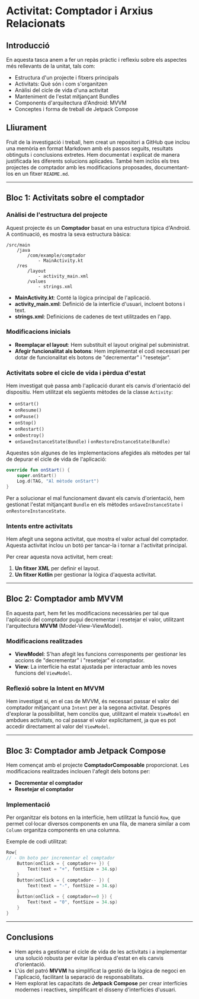 
# Activitat: Comptador i Arxius Relacionats

## Introducció

En aquesta tasca anem a fer un repàs pràctic i reflexiu sobre els aspectes més rellevants de la unitat, tals com:

- Estructura d'un projecte i fitxers principals
- Activitats: Què són i com s'organitzen
- Anàlisi del cicle de vida d'una activitat
- Manteniment de l'estat mitjançant Bundles
- Components d'arquitectura d'Android: MVVM
- Conceptes i forma de treball de Jetpack Compose

## Lliurament

Fruit de la investigació i treball, hem creat un repositori a GitHub que inclou una memòria en format Markdown amb els passos seguits, resultats obtinguts i conclusions extretes. Hem documentat i explicat de manera justificada les diferents solucions aplicades. També hem inclòs els tres projectes de comptador amb les modificacions proposades, documentant-los en un fitxer `README.md`.

---

## Bloc 1: Activitats sobre el comptador

### Anàlisi de l'estructura del projecte

Aquest projecte és un **Comptador** basat en una estructura típica d'Android. A continuació, es mostra la seva estructura bàsica:

```
/src/main
    /java
        /com/example/comptador
            - MainActivity.kt
    /res
        /layout
            - activity_main.xml
        /values
            - strings.xml
```

- **MainActivity.kt**: Conté la lògica principal de l'aplicació.
- **activity_main.xml**: Definició de la interfície d'usuari, incloent botons i text.
- **strings.xml**: Definicions de cadenes de text utilitzades en l'app.

### Modificacions inicials

- **Reemplaçar el layout**: Hem substituït el layout original pel subministrat.
- **Afegir funcionalitat als botons**: Hem implementat el codi necessari per dotar de funcionalitat els botons de "decrementar" i "resetejar".

### Activitats sobre el cicle de vida i pèrdua d'estat

Hem investigat què passa amb l'aplicació durant els canvis d'orientació del dispositiu. Hem utilitzat els següents mètodes de la classe `Activity`:

- `onStart()`
- `onResume()`
- `onPause()`
- `onStop()`
- `onRestart()`
- `onDestroy()`
- `onSaveInstanceState(Bundle)` i `onRestoreInstanceState(Bundle)`

Aquestes són algunes de les implementacions afegides als mètodes per tal de depurar el cicle de vida de l'aplicació:

```kotlin
override fun onStart() {
    super.onStart()
    Log.d(TAG, "Al mètode onStart")
}
```

Per a solucionar el mal funcionament davant els canvis d'orientació, hem gestionat l'estat mitjançant `Bundle` en els mètodes `onSaveInstanceState` i `onRestoreInstanceState`.

### Intents entre activitats

Hem afegit una segona activitat, que mostra el valor actual del comptador. Aquesta activitat inclou un botó per tancar-la i tornar a l'activitat principal.

Per crear aquesta nova activitat, hem creat:

1. **Un fitxer XML** per definir el layout.
2. **Un fitxer Kotlin** per gestionar la lògica d'aquesta activitat.

---

## Bloc 2: Comptador amb MVVM

En aquesta part, hem fet les modificacions necessàries per tal que l'aplicació del comptador pugui decrementar i resetejar el valor, utilitzant l'arquitectura **MVVM** (Model-View-ViewModel).

### Modificacions realitzades

- **ViewModel**: S'han afegit les funcions corresponents per gestionar les accions de "decrementar" i "resetejar" el comptador.
- **View**: La interfície ha estat ajustada per interactuar amb les noves funcions del `ViewModel`.

### Reflexió sobre la Intent en MVVM

Hem investigat si, en el cas de MVVM, és necessari passar el valor del comptador mitjançant una `Intent` per a la segona activitat. Després d'explorar la possibilitat, hem conclòs que, utilitzant el mateix `ViewModel` en ambdues activitats, no cal passar el valor explícitament, ja que es pot accedir directament al valor del `ViewModel`.

---

## Bloc 3: Comptador amb Jetpack Compose

Hem començat amb el projecte **ComptadorComposable** proporcionat. Les modificacions realitzades inclouen l'afegit dels botons per:

- **Decrementar el comptador**
- **Resetejar el comptador**

### Implementació

Per organitzar els botons en la interfície, hem utilitzat la funció `Row`, que permet col·locar diversos components en una fila, de manera similar a com `Column` organitza components en una columna.

Exemple de codi utilitzat:

```kotlin
Row{
// - Un boto per incrementar el comptador
    Button(onClick = { comptador++ }) {
        Text(text = "+", fontSize = 34.sp)
    }
    Button(onClick = { comptador-- }) {
        Text(text = "-", fontSize = 34.sp)
    }
    Button(onClick = { comptador==0 }) {
        Text(text = "0", fontSize = 34.sp)
    }
}
```

---

## Conclusions

- Hem après a gestionar el cicle de vida de les activitats i a implementar una solució robusta per evitar la pèrdua d'estat en els canvis d'orientació.
- L'ús del patró **MVVM** ha simplificat la gestió de la lògica de negoci en l'aplicació, facilitant la separació de responsabilitats.
- Hem explorat les capacitats de **Jetpack Compose** per crear interfícies modernes i reactives, simplificant el disseny d'interfícies d'usuari.

